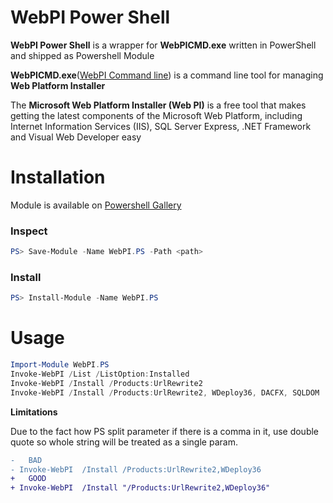 # WebPI Power Shell

**WebPI Power Shell** is a wrapper for **WebPICMD.exe** written in PowerShell and shipped as Powershell Module

**WebPICMD.exe**([WebPI Command line](https://docs.microsoft.com/en-us/iis/install/web-platform-installer/web-platform-installer-v4-command-line-webpicmdexe-rtw-release#using-webpicmdexe)) is a command line tool for managing **Web Platform Installer**

The **Microsoft Web Platform Installer (Web PI)** is a free tool that makes getting the latest components of the Microsoft Web Platform, including Internet Information Services (IIS), SQL Server Express, .NET Framework and Visual Web Developer easy


# Installation
Module is available on [Powershell Gallery](https://www.powershellgallery.com/packages/WebPI.PS/)

### Inspect
```powershell
PS> Save-Module -Name WebPI.PS -Path <path>
```
### Install
```powershell
PS> Install-Module -Name WebPI.PS
```

# Usage

```powershell
Import-Module WebPI.PS
Invoke-WebPI /List /ListOption:Installed
Invoke-WebPI /Install /Products:UrlRewrite2
Invoke-WebPI /Install /Products:UrlRewrite2, WDeploy36, DACFX, SQLDOM
```

**Limitations**

Due to the fact how PS split parameter if there is a comma in it, use double quote so whole string will be treated as a single param.

```diff
-   BAD
- Invoke-WebPI  /Install /Products:UrlRewrite2,WDeploy36
+   GOOD
+ Invoke-WebPI  /Install "/Products:UrlRewrite2,WDeploy36"
```
